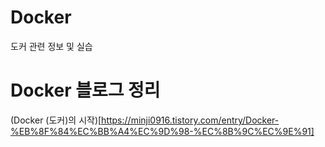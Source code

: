 # Docker
도커 관련 정보 및 실습

# Docker 블로그 정리
(Docker (도커)의 시작)[https://minji0916.tistory.com/entry/Docker-%EB%8F%84%EC%BB%A4%EC%9D%98-%EC%8B%9C%EC%9E%91]
